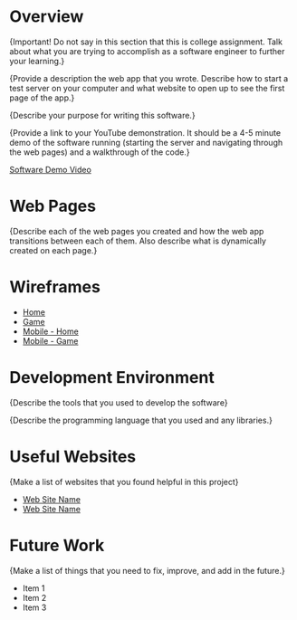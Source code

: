 # Overview

{Important!  Do not say in this section that this is college assignment.  Talk about what you are trying to accomplish as a software engineer to further your learning.}

{Provide a description the web app that you wrote. Describe how to start a test server on your computer and what website to open up to see the first page of the app.}

{Describe your purpose for writing this software.}

{Provide a link to your YouTube demonstration.  It should be a 4-5 minute demo of the software running (starting the server and navigating through the web pages) and a walkthrough of the code.}

[Software Demo Video](https://youtu.be/6RsB65yzDz8)

# Web Pages

{Describe each of the web pages you created and how the web app transitions between each of them.  Also describe what is dynamically created on each page.}

# Wireframes

* [Home](https://wireframe.cc/jJHsVU)
* [Game](https://wireframe.cc/qOxrhu)
* [Mobile - Home](https://wireframe.cc/2E9xb0)
* [Mobile - Game](https://wireframe.cc/DpACuq)


# Development Environment

{Describe the tools that you used to develop the software}

{Describe the programming language that you used and any libraries.}

# Useful Websites

{Make a list of websites that you found helpful in this project}
* [Web Site Name](http://url.link.goes.here)
* [Web Site Name](http://url.link.goes.here)

# Future Work

{Make a list of things that you need to fix, improve, and add in the future.}
* Item 1
* Item 2
* Item 3